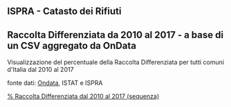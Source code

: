 ## ISPRA - Catasto dei Rifiuti

## Raccolta Differenziata da 2010 al 2017 - a base di un CSV aggregato da OnData


Visualizzazione del percentuale della Raccolta Differenziata per tutti comuni d'Italia dal 2010 al 2017

fonte dati: [Ondata](https://github.com/ondata/rifiutiUrbaniComunaliISPRA), ISTAT e ISPRA

[% Raccolta Differenziata dal 2010 al 2017 (sequenza)](http://view.ixmaps.com?project=https://raw.githubusercontent.com/gjrichter/viz/master/CatastoRifiuti/ixmaps_project_RD_ONDATA_2010_2017_clip.json)
<br><br>

